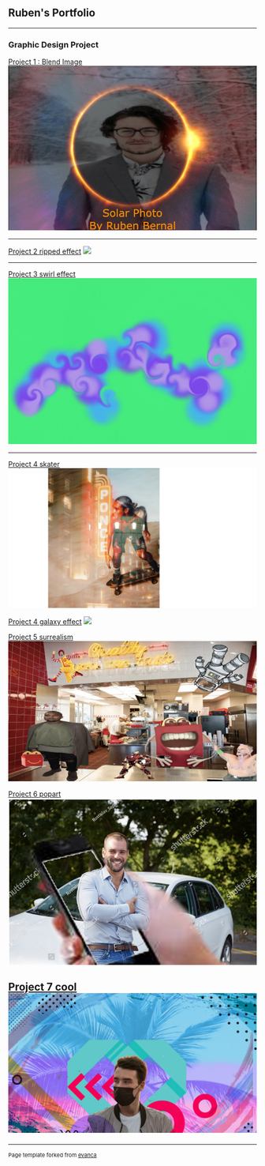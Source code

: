 ## Ruben's Portfolio

---

### Graphic Design Project 

[Project 1 : Blend Image](/sample_page)
<img src="images/Blendimages.jpeg?raw=true"/>

---
[Project 2 ripped effect](/pdf/sample_presentation.pdf)
<img src="images/rippedeffect.png?raw=true"/>

---
[Project 3 swirl effect](http://example.com/)
<img src="images/swirl.png?raw=true"/>

---
[Project 4 skater](http://example.com/)
<img src="images/skater.png?raw=true"/>

[Project 4 galaxy effect](http://example.com/)
<img src="images/galaxy image.png?raw=true"/>

[Project 5 surrealism](http://example.com/)
<img src="images/surreal.png?raw=true"/>

[Project 6 popart](http://example.com/)
<img src="images/popart.png?raw=true"/>


[Project 7 cool](http://example.com/)
<img src="images/cool.png?raw=true"/>
---




---
<p style="font-size:11px">Page template forked from <a href="https://github.com/evanca/quick-portfolio">evanca</a></p>
<!-- Remove above link if you don't want to attibute -->
